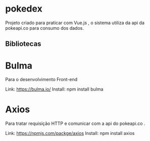 # pokedex

Projeto criado para praticar com Vue.js , o sistema utiliza da api da pokeapi.co para consumo dos dados.

## Bibliotecas 

# Bulma

Para o desenvolvimento Front-end

Link: https://bulma.io/
Install: npm install bulma

# Axios 

Para tratar requisição HTTP e comunicar com a api do pokeapi.co .

Link: https://npmjs.com/packge/axios
Install: npm install axios



